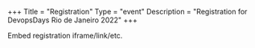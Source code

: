 +++
Title = "Registration"
Type = "event"
Description = "Registration for DevopsDays Rio de Janeiro 2022"
+++

<div style="width:100%; text-align:left;">

Embed registration iframe/link/etc.
</div></div>
</div>
